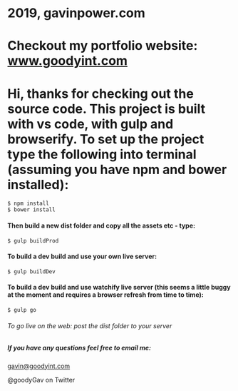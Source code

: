 # 2019, gavinpower.com

# Checkout my portfolio website: www.goodyint.com

#  Hi, thanks for checking out the source code. This project is built with vs code, with gulp and browserify. To set up the project type the following into terminal (assuming you have npm and bower installed):

```
$ npm install
$ bower install
```

#### Then build a new dist folder and copy all the assets etc - type:

```
$ gulp buildProd
```

#### To build a dev build and use your own live server:

```
$ gulp buildDev
```

#### To build a dev build and use watchify live server (this seems a little buggy at the moment and requires a browser refresh from time to time):

```
$ gulp go
```

###### To go live on the web:  post the dist folder to your server

##### If you have any questions feel free to email me:

gavin@goodyint.com

@goodyGav on Twitter
